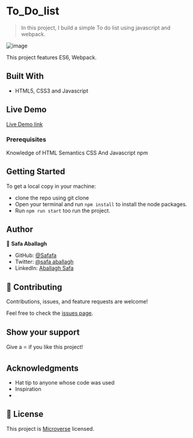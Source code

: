 # To_Do_list

> In this project, I build a simple To do list using javascript and webpack.


![image](https://user-images.githubusercontent.com/43698511/129742051-f2d8371a-e260-4c84-b718-8355a71e41ec.png)


This project features ES6, Webpack.

## Built With

- HTML5, CSS3 and Javascript

## Live Demo

[Live Demo link](https://safafa.github.io/To_Do_list/)



### Prerequisites

Knowledge of HTML Semantics CSS And Javascript
npm

## Getting Started

To get a local copy in your machine:

- clone the repo using git clone
- Open your terminal and run `npm install` to install the node packages.
- Run `npm run start` too run the project.


## Author

👤 **Safa Aballagh**

- GitHub: [@Safafa](https://github.com/safafa)
- Twitter: [@safa aballagh](https://twitter.com/Aballagh_S)
- LinkedIn: [Aballagh Safa](https://www.linkedin.com/in/aballaghsafa/)

## 🤝 Contributing

Contributions, issues, and feature requests are welcome!

Feel free to check the [issues page](https://github.com/safafa/To_Do_list/issues).

## Show your support

Give a ⭐️ if you like this project!

## Acknowledgments

- Hat tip to anyone whose code was used
- Inspiration
-

## 📝 License

This project is [Microverse](https://www.microverse.org/) licensed.

